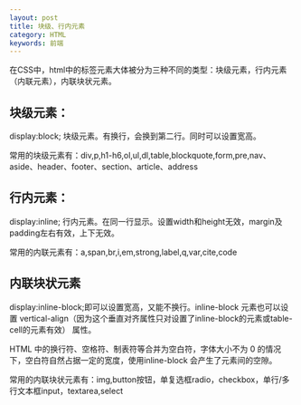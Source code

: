 ```yaml
---
layout: post
title: 块级、行内元素
category: HTML
keywords: 前端
---
```


在CSS中，html中的标签元素大体被分为三种不同的类型：块级元素，行内元素（内联元素），内联块状元素。

## 块级元素：
display:block; 块级元素。有换行，会换到第二行。同时可以设置宽高。

常用的块级元素有：div,p,h1-h6,ol,ul,dl,table,blockquote,form,pre,nav、aside、header、footer、section、article、address

## 行内元素：
display:inline; 行内元素。在同一行显示。设置width和height无效，margin及padding左右有效，上下无效。

常用的内联元素有：a,span,br,i,em,strong,label,q,var,cite,code

## 内联块状元素
display:inline-block;即可以设置宽高，又能不换行。inline-block 元素也可以设置 vertical-align（因为这个垂直对齐属性只对设置了inline-block的元素或table-cell的元素有效） 属性。

HTML 中的换行符、空格符、制表符等合并为空白符，字体大小不为 0 的情况下，空白符自然占据一定的宽度，使用inline-block 会产生了元素间的空隙。

常用的内联块状元素有：img,button按钮，单复选框radio，checkbox，单行/多行文本框input，textarea,select
